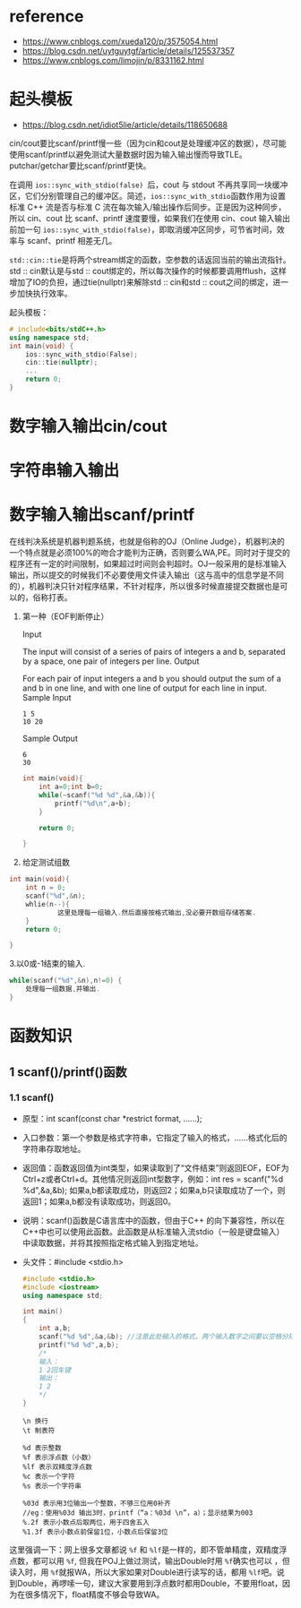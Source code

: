 # reference

- https://www.cnblogs.com/xueda120/p/3575054.html
- https://blog.csdn.net/uytguytgf/article/details/125537357
- https://www.cnblogs.com/limojin/p/8331162.html

# 起头模板

- https://blog.csdn.net/idiot5lie/article/details/118650688

cin/cout要比scanf/printf慢一些（因为cin和cout是处理缓冲区的数据），尽可能使用scanf/printf以避免测试大量数据时因为输入输出慢而导致TLE。 putchar/getchar要比scanf/printf更快。

在调用 `ios::sync_with_stdio(false) `后，cout 与 stdout 不再共享同一块缓冲区，它们分别管理自己的缓冲区。简述，`ios::sync_with_stdio`函数作用为设置标准 C++ 流是否与标准 C 流在每次输入/输出操作后同步。正是因为这种同步，所以 cin、cout 比 scanf、printf 速度要慢，如果我们在使用 cin、cout 输入输出前加一句 `ios::sync_with_stdio(false)`，即取消缓冲区同步，可节省时间，效率与 scanf、printf 相差无几。

`std::cin::tie`是将两个stream绑定的函数，空参数的话返回当前的输出流指针。
std :: cin默认是与std :: cout绑定的，所以每次操作的时候都要调用fflush，这样增加了IO的负担，通过tie(nullptr)来解除std :: cin和std :: cout之间的绑定，进一步加快执行效率。

起头模板：

```cpp
# include<bits/stdC++.h>
using namespace std;
int main(void) {
	ios::sync_with_stdio(False);
	cin::tie(nullptr);
	...
	return 0;
}
```

# 数字输入输出cin/cout

# 字符串输入输出

# 数字输入输出scanf/printf

在线判决系统是机器判题系统，也就是俗称的OJ（Online Judge），机器判决的一个特点就是必须100%的吻合才能判为正确，否则要么WA,PE。同时对于提交的程序还有一定的时间限制，如果超过时间则会判超时。OJ一般采用的是标准输入输出，所以提交的时候我们不必要使用文件读入输出（这与高中的信息学是不同的），机器判决只针对程序结果，不针对程序，所以很多时候直接提交数据也是可以的，俗称打表。

1. 第一种（EOF判断停止）

   Input

   The input will consist of a series of pairs of integers a and b, separated by a space, one pair of integers per line.
   Output

   For each pair of input integers a and b you should output the sum of a and b in one line, and with one line of output for each line in input.
   Sample Input

   ```
   1 5
   10 20
   ```

   Sample Output

   ```
   6
   30
   ```

   ```cpp
   int main(void){
       int a=0;int b=0;
       while(~scanf("%d %d",&a,&b)){
           printf("%d\n",a+b);
       }

       return 0;

   }
   ```
2. 给定测试组数

```cpp
int main(void){
	int n = 0;
	scanf("%d",&n); 
	whlie(n--){ 
      		这里处理每一组输入.然后直接按格式输出,没必要开数组存储答案. 
  	} 
	return 0;

}  

```

3.以0或-1结束的输入.

```cpp
while(scanf("%d",&n),n!=0) {  
	处理每一组数据,并输出.
}
```

# 函数知识

## 1 scanf()/printf()函数

### 1.1 scanf()

- 原型：int scanf(const char *restrict format, ......);
- 入口参数：第一个参数是格式字符串，它指定了输入的格式，......格式化后的字符串存取地址。
- 返回值：函数返回值为int类型，如果读取到了“文件结束”则返回EOF，EOF为Ctrl+z或者Ctrl+d。其他情况则返回int型数字，例如：int res = scanf("%d %d",&a,&b); 如果a,b都读取成功，则返回2；如果a,b只读取成功了一个，则返回1；如果a,b都没有读取成功，则返回0。
- 说明：scanf()函数是C语言库中的函数，但由于C++ 的向下兼容性，所以在C++中也可以使用此函数。此函数是从标准输入流stdio（一般是键盘输入）中读取数据，并将其按照指定格式输入到指定地址。
- 头文件：#include <stdio.h>

  ```cpp
  #include <stdio.h>
  #include <iostream>
  using namespace std;

  int main()
  {
      int a,b;
      scanf("%d %d",&a,&b); //注意此处输入的格式，两个输入数字之间要以空格分隔开来。
      printf("%d %d",a,b);
      /*
      输入：
      1 2回车键
      输出：
      1 2
      */
  }
  ```

  ```
  \n 换行
  \t 制表符

  %d 表示整数  
  %f 表示浮点数（小数）  
  %lf 表示双精度浮点数  
  %c 表示一个字符  
  %s 表示一个字符串  

  %03d 表示用3位输出一个整数，不够三位用0补齐  
  //eg：使用%03d 输出3时，printf（“a：%03d \n”，a）；显示结果为003  
  %.2f 表示小数点后取两位，用于四舍五入  
  %1.3f 表示小数点前保留1位，小数点后保留3位
  ```

这里强调一下：网上很多文章都说 `%f` 和 `%lf`是一样的，即不管单精度，双精度浮点数，都可以用 `%f`, 但我在POJ上做过测试，输出Double时用 `%f`确实也可以 ，但读入时，用 `%f`就报WA，所以大家如果对Double进行读写的话，都用 `%lf`吧。说到Double，再啰嗦一句，建议大家要用到浮点数时都用Double，不要用float，因为在很多情况下，float精度不够会导致WA。
